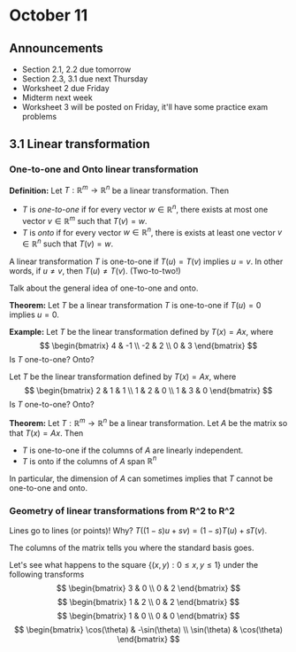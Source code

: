 # October 11

## Announcements

* Section 2.1, 2.2 due tomorrow
* Section 2.3, 3.1 due next Thursday
* Worksheet 2 due Friday
* Midterm next week
* Worksheet 3 will be posted on Friday, it'll have some practice exam problems

## 3.1 Linear transformation

### One-to-one and Onto linear transformation

**Definition:**
Let $T:\mathbb{R}^m \to \mathbb{R}^n$ be a linear transformation. Then

* $T$ is *one-to-one* if for every vector $w\in \mathbb{R}^n$, there exists at
  most one vector $v\in \mathbb{R}^m$ such that $T(v)=w$.
* $T$ is *onto* if for every vector $w\in\mathbb{R}^n$, there is exists at
  least one vector $v\in \mathbb{R}^n$ such that $T(v)=w$.

A linear transformation $T$ is one-to-one if $T(u)=T(v)$ implies $u=v$. In
other words, if $u\neq v$, then $T(u)\neq T(v)$. (Two-to-two!)

Talk about the general idea of one-to-one and onto.

**Theorem:**
Let $T$ be a linear transformation $T$ is one-to-one if $T(u)=0$ implies $u=0$.

**Example:**
Let $T$ be the linear transformation defined by $T(x)=Ax$, where
$$
\begin{bmatrix}
4 & -1 \\
-2 & 2 \\
0 & 3
\end{bmatrix}
$$
Is $T$ one-to-one? Onto?


Let $T$ be the linear transformation defined by $T(x)=Ax$, where
$$
\begin{bmatrix}
2 & 1 & 1 \\
1 & 2 & 0 \\
1 & 3 & 0
\end{bmatrix}
$$
Is $T$ one-to-one? Onto?


**Theorem:**
Let $T:\mathbb{R}^m \to \mathbb{R}^n$ be a linear transformation. Let $A$ be
the matrix so that $T(x)=Ax$. Then

* $T$ is one-to-one if the columns of $A$ are linearly independent.
* $T$ is onto if the columns of $A$ span $\mathbb{R}^n$

In particular, the dimension of $A$ can sometimes implies that $T$ cannot be
one-to-one and onto.

### Geometry of linear transformations from R^2 to R^2

Lines go to lines (or points)! Why? $T((1-s)u+sv)=(1-s)T(u)+sT(v)$.

The columns of the matrix tells you where the standard basis goes.

Let's see what happens to the square $\{(x,y):0\leq x,y\leq 1\}$ under the
following transforms
$$
\begin{bmatrix}
3 & 0 \\
0 & 2
\end{bmatrix}
$$
$$
\begin{bmatrix}
1 & 2 \\
0 & 2
\end{bmatrix}
$$
$$
\begin{bmatrix}
1 & 0 \\
0 & 0
\end{bmatrix}
$$
$$
\begin{bmatrix}
\cos(\theta) & -\sin(\theta) \\
\sin(\theta) & \cos(\theta)
\end{bmatrix}
$$
